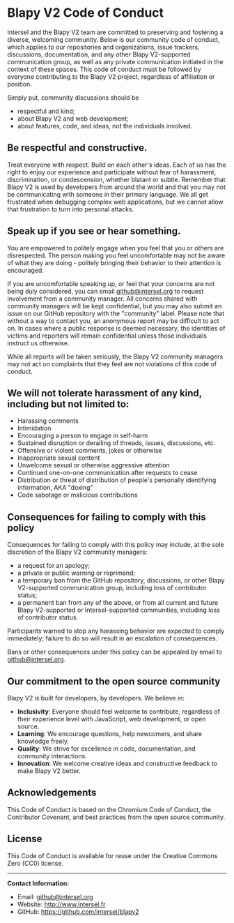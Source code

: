 # Blapy V2 Code of Conduct

Intersel and the Blapy V2 team are committed to preserving and fostering a
diverse, welcoming community. Below is our community code of conduct, which
applies to our repositories and organizations, issue trackers, discussions,
documentation, and any other Blapy V2-supported communication group, as
well as any private communication initiated in the context of these
spaces. This code of conduct must be followed by everyone contributing to
the Blapy V2 project, regardless of affiliation or position.

Simply put, community discussions should be

 * respectful and kind;
 * about Blapy V2 and web development;
 * about features, code, and ideas, not the individuals involved.

## Be respectful and constructive.

Treat everyone with respect. Build on each other's ideas. Each of us has the
right to enjoy our experience and participate without fear of harassment,
discrimination, or condescension, whether blatant or subtle. Remember that
Blapy V2 is used by developers from around the world and that you may not be
communicating with someone in their primary language. We all get frustrated
when debugging complex web applications, but we cannot allow that frustration to turn
into personal attacks.

## Speak up if you see or hear something.

You are empowered to politely engage when you feel that you or others are
disrespected. The person making you feel uncomfortable may not be aware of what
they are doing - politely bringing their behavior to their attention is
encouraged.

If you are uncomfortable speaking up, or feel that your concerns are not being
duly considered, you can email github@intersel.org to request involvement
from a community manager. All concerns shared with community managers will be
kept confidential, but you may also submit an issue on our GitHub repository
with the "community" label. Please note that without a way to contact you, an
anonymous report may be difficult to act on. In cases where a public response is
deemed necessary, the identities of victims and reporters will remain confidential
unless those individuals instruct us otherwise.

While all reports will be taken seriously, the Blapy V2 community managers may
not act on complaints that they feel are not violations of this code of
conduct.

## We will not tolerate harassment of any kind, including but not limited to:

 * Harassing comments
 * Intimidation
 * Encouraging a person to engage in self-harm
 * Sustained disruption or derailing of threads, issues, discussions, etc.
 * Offensive or violent comments, jokes or otherwise
 * Inappropriate sexual content
 * Unwelcome sexual or otherwise aggressive attention
 * Continued one-on-one communication after requests to cease
 * Distribution or threat of distribution of people's personally identifying
   information, AKA "doxing"
 * Code sabotage or malicious contributions

## Consequences for failing to comply with this policy

Consequences for failing to comply with this policy may include, at the sole
discretion of the Blapy V2 community managers:

 * a request for an apology;
 * a private or public warning or reprimand;
 * a temporary ban from the GitHub repository, discussions, or other
   Blapy V2-supported communication group, including loss of contributor status;
 * a permanent ban from any of the above, or from all current and future
   Blapy V2-supported or Intersel-supported communities, including loss of
   contributor status.

Participants warned to stop any harassing behavior are expected to comply
immediately; failure to do so will result in an escalation of consequences.

Bans or other consequences under this policy can be appealed by email to
github@intersel.org.

## Our commitment to the open source community

Blapy V2 is built for developers, by developers. We believe in:

 * **Inclusivity**: Everyone should feel welcome to contribute, regardless of their experience level with JavaScript, web development, or open source.
 * **Learning**: We encourage questions, help newcomers, and share knowledge freely.
 * **Quality**: We strive for excellence in code, documentation, and community interactions.
 * **Innovation**: We welcome creative ideas and constructive feedback to make Blapy V2 better.

## Acknowledgements

This Code of Conduct is based on the Chromium Code of Conduct, the Contributor
Covenant, and best practices from the open source community.

## License

This Code of Conduct is available for reuse under the Creative Commons Zero
(CC0) license.

---

**Contact Information:**
- Email: github@intersel.org
- Website: http://www.intersel.fr
- GitHub: https://github.com/intersel/blapy2